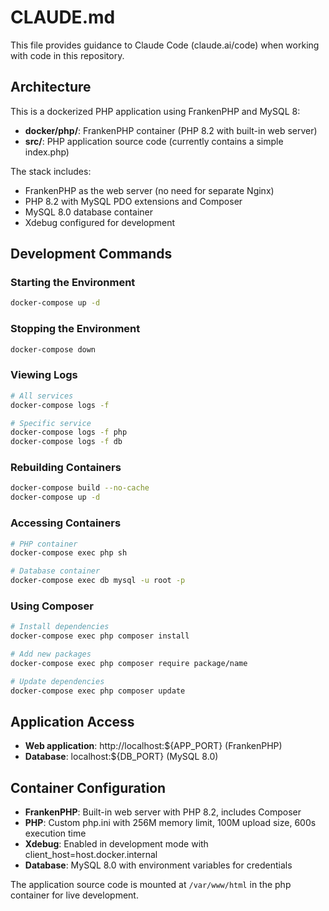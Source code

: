 # CLAUDE.md

This file provides guidance to Claude Code (claude.ai/code) when working with code in this repository.

## Architecture

This is a dockerized PHP application using FrankenPHP and MySQL 8:

- **docker/php/**: FrankenPHP container (PHP 8.2 with built-in web server)
- **src/**: PHP application source code (currently contains a simple index.php)

The stack includes:
- FrankenPHP as the web server (no need for separate Nginx)
- PHP 8.2 with MySQL PDO extensions and Composer
- MySQL 8.0 database container
- Xdebug configured for development

## Development Commands

### Starting the Environment
```bash
docker-compose up -d
```

### Stopping the Environment
```bash
docker-compose down
```

### Viewing Logs
```bash
# All services
docker-compose logs -f

# Specific service
docker-compose logs -f php
docker-compose logs -f db
```

### Rebuilding Containers
```bash
docker-compose build --no-cache
docker-compose up -d
```

### Accessing Containers
```bash
# PHP container
docker-compose exec php sh

# Database container
docker-compose exec db mysql -u root -p
```

### Using Composer
```bash
# Install dependencies
docker-compose exec php composer install

# Add new packages
docker-compose exec php composer require package/name

# Update dependencies
docker-compose exec php composer update
```

## Application Access

- **Web application**: http://localhost:${APP_PORT} (FrankenPHP)
- **Database**: localhost:${DB_PORT} (MySQL 8.0)

## Container Configuration

- **FrankenPHP**: Built-in web server with PHP 8.2, includes Composer
- **PHP**: Custom php.ini with 256M memory limit, 100M upload size, 600s execution time
- **Xdebug**: Enabled in development mode with client_host=host.docker.internal
- **Database**: MySQL 8.0 with environment variables for credentials

The application source code is mounted at `/var/www/html` in the php container for live development.